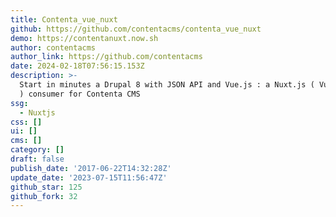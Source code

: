 ```yaml
---
title: Contenta_vue_nuxt
github: https://github.com/contentacms/contenta_vue_nuxt
demo: https://contentanuxt.now.sh
author: contentacms
author_link: https://github.com/contentacms
date: 2024-02-18T07:56:15.153Z
description: >-
  Start in minutes a Drupal 8 with JSON API and Vue.js : a Nuxt.js ( Vue.js SSR
  ) consumer for Contenta CMS
ssg:
  - Nuxtjs
css: []
ui: []
cms: []
category: []
draft: false
publish_date: '2017-06-22T14:32:28Z'
update_date: '2023-07-15T11:56:47Z'
github_star: 125
github_fork: 32
---
```

